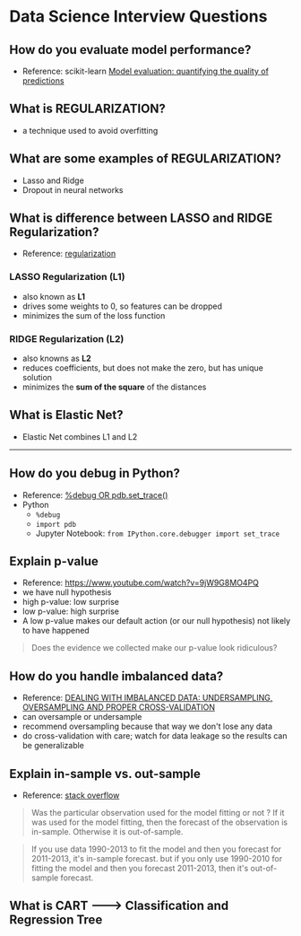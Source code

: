 # Data Science Interview Questions


## How do you evaluate model performance?
- Reference:  scikit-learn [Model evaluation: quantifying the quality of predictions](https://scikit-learn.org/stable/modules/model_evaluation.html)

## What is REGULARIZATION?
- a technique used to avoid overfitting

## What are some examples of REGULARIZATION?
- Lasso and Ridge
- Dropout in neural networks

## What is difference between LASSO and RIDGE Regularization?
- Reference:  [regularization](../concepts/regularization.md)

### LASSO Regularization (L1)
- also known as **L1**
- drives some weights to 0, so features can be dropped
- minimizes the sum of the loss function

### RIDGE Regularization (L2)
- also knowns as **L2**
- reduces coefficients, but does not make the zero, but has unique solution
- minimizes the **sum of the square** of the distances 


## What is Elastic Net?
- Elastic Net combines L1 and L2

---

## How do you debug in Python?
- Reference:  [%debug OR pdb.set_trace()](../python/debugging_in_python.md)
- Python
  - `%debug`
  - `import pdb`
  - Jupyter Notebook:  `from IPython.core.debugger import set_trace`


## Explain p-value
- Reference:  https://www.youtube.com/watch?v=9jW9G8MO4PQ
- we have null hypothesis
- high p-value:  low surprise
- low p-value: high surprise
- A low p-value makes our default action (or our null hypothesis) not likely to have happened

>Does the evidence we collected make our p-value look ridiculous?

## How do you handle imbalanced data?
- Reference:  [DEALING WITH IMBALANCED DATA: UNDERSAMPLING, OVERSAMPLING AND PROPER CROSS-VALIDATION](https://www.marcoaltini.com/blog/dealing-with-imbalanced-data-undersampling-oversampling-and-proper-cross-validation)
- can oversample or undersample
- recommend oversampling because that way we don't lose any data
- do cross-validation with care; watch for data leakage so the results can be generalizable

## Explain in-sample vs. out-sample
- Reference:  [stack overflow](https://stats.stackexchange.com/questions/260899/what-is-difference-between-in-sample-and-out-of-sample-forecasts)

>Was the particular observation used for the model fitting or not ? If it was used for the model fitting, then the forecast of the observation is in-sample. Otherwise it is out-of-sample.

>If you use data 1990-2013 to fit the model and then you forecast for 2011-2013, it's in-sample forecast. but if you only use 1990-2010 for fitting the model and then you forecast 2011-2013, then it's out-of-sample forecast.

## What is CART ---> Classification and Regression Tree

